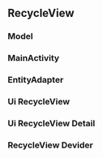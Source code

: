 
## RecycleView
### Model
### MainActivity
### EntityAdapter
### Ui RecycleView
### Ui RecycleView Detail
### RecycleView Devider
